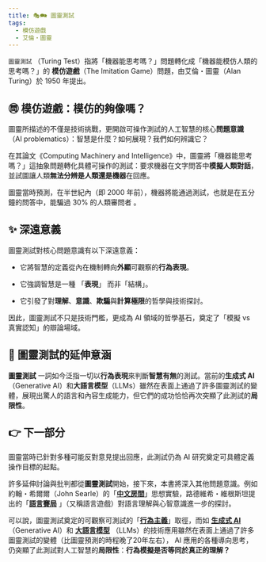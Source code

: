 ```yaml
---
title: 🎭🗪 圖靈測試
tags:
  - 模仿遊戲
  - 艾倫・圖靈
---
```

`圖靈測試` （Turing Test）指將「機器能思考嗎？」問題轉化成「機器能模仿人類的思考嗎？」的 **模仿遊戲**（The Imitation Game）問題，由艾倫・圖靈（Alan Turing）於 1950 年提出。

## ㉄ 模仿遊戲：模仿的夠像嗎？
圖靈所描述的不僅是技術挑戰，更開啟可操作測試的人工智慧的核心**問題意識** （AI problematics）：智慧是什麼？如何展現？我們如何辨識它？

在其論文《Computing Machinery and Intelligence》中，圖靈將「機器能思考嗎？」這抽象問題轉化具體可操作的測試：要求機器在文字問答中**模擬人類對話**，並試圖讓人類**無法分辨是人類還是機器**在回應。

圖靈當時預測，在半世紀內（即 2000 年前），機器將能通過測試，也就是在五分鐘的問答中，能騙過 30% 的人類審問者 。

## ✨ 深遠意義

圖靈測試對核心問題意識有以下深遠意義：

- 它將智慧的定義從內在機制轉向**外顯**可觀察的**行為表現**。
    
- 它強調智慧是一種 「**表現**」 而非「結構」。
    
- 它引發了對**理解**、**意識**、**欺騙**與**計算極限**的哲學與技術探討。
    

因此，圖靈測試不只是技術門檻，更成為 AI 領域的哲學基石，奠定了「模擬 vs 真實認知」的辯論場域。

## 📌 圖靈測試的延伸意涵

**圖靈測試** 一詞如今泛指一切以**行為表現**來判斷**智慧有無**的測試。當前的**生成式 AI**（Generative AI）和**大語言模型**（LLMs）雖然在表面上通過了許多圖靈測試的變體，展現出驚人的語言和內容生成能力，但它們的成功恰恰再次突顯了此測試的**局限性**。

## 👉 下一部分

圖靈當時已針對多種可能反對意見提出回應，此測試仍為 AI 研究奠定可具體定義操作目標的起點。

許多延伸討論與批判都從**圖靈測試**開始，接下來，本書將深入其他問題意識。例如約翰・希爾爾（John Searle）的「**[中文房間](@01-02-Chinese_Room.zh-hant)**」思想實驗，路德維希・維根斯坦提出的「**[語言賽局](01-07-Language_Games.zh-hant)** 」（又稱語言遊戲）對語言理解與心智意識進一步的探討。

可以說，圖靈測試奠定的可觀察可測試的「**[行為主義](02-06-behaviorism.zh-hant.md)**」取徑，而如 **[生成式 AI](06-05-analysis_generative.zh-hant)** （Generative AI）和 **[大語言模型](02-07-large_language_models.zh-hant)** （LLMs）的技術應用雖然在表面上通過了許多圖靈測試的變體（比圖靈預測的時程晚了20年左右）， AI 應用的各種導向思考，仍突顯了此測試對人工智慧的**局限性**：**行為模擬是否等同於真正的理解？** 

